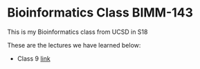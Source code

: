 # Bioinformatics Class BIMM-143 

This is my Bioinformatics class from UCSD in S18

These are the lectures we have learned below:
- Class 9 [link](https://github.com/c7chow/bimm143/blob/master/09/test.Rmd)
